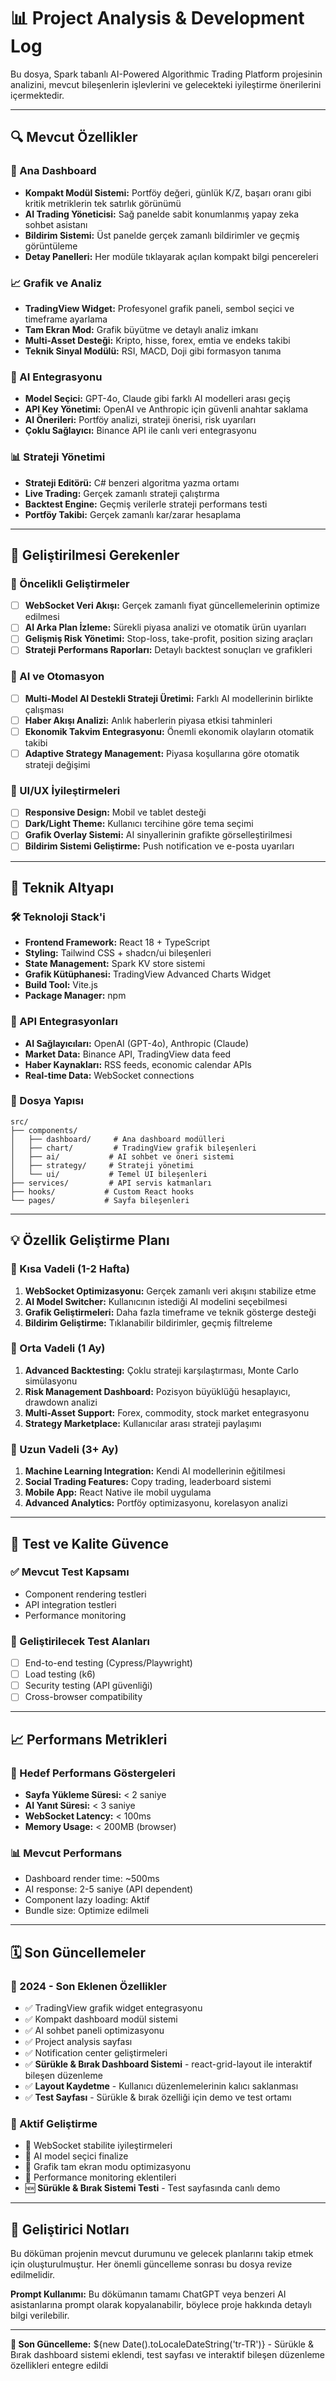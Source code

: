# 📊 Project Analysis & Development Log

Bu dosya, Spark tabanlı AI-Powered Algorithmic Trading Platform projesinin analizini, mevcut bileşenlerin işlevlerini ve gelecekteki iyileştirme önerilerini içermektedir.

---

## 🔍 Mevcut Özellikler

### 🎯 Ana Dashboard
- **Kompakt Modül Sistemi:** Portföy değeri, günlük K/Z, başarı oranı gibi kritik metriklerin tek satırlık görünümü
- **AI Trading Yöneticisi:** Sağ panelde sabit konumlanmış yapay zeka sohbet asistanı
- **Bildirim Sistemi:** Üst panelde gerçek zamanlı bildirimler ve geçmiş görüntüleme
- **Detay Panelleri:** Her modüle tıklayarak açılan kompakt bilgi pencereleri

### 📈 Grafik ve Analiz
- **TradingView Widget:** Profesyonel grafik paneli, sembol seçici ve timeframe ayarlama
- **Tam Ekran Mod:** Grafik büyütme ve detaylı analiz imkanı
- **Multi-Asset Desteği:** Kripto, hisse, forex, emtia ve endeks takibi
- **Teknik Sinyal Modülü:** RSI, MACD, Doji gibi formasyon tanıma

### 🤖 AI Entegrasyonu
- **Model Seçici:** GPT-4o, Claude gibi farklı AI modelleri arası geçiş
- **API Key Yönetimi:** OpenAI ve Anthropic için güvenli anahtar saklama
- **AI Önerileri:** Portföy analizi, strateji önerisi, risk uyarıları
- **Çoklu Sağlayıcı:** Binance API ile canlı veri entegrasyonu

### 📊 Strateji Yönetimi
- **Strateji Editörü:** C# benzeri algoritma yazma ortamı
- **Live Trading:** Gerçek zamanlı strateji çalıştırma
- **Backtest Engine:** Geçmiş verilerle strateji performans testi
- **Portföy Takibi:** Gerçek zamanlı kar/zarar hesaplama

---

## 🔧 Geliştirilmesi Gerekenler

### 🚀 Öncelikli Geliştirmeler
- [ ] **WebSocket Veri Akışı:** Gerçek zamanlı fiyat güncellemelerinin optimize edilmesi
- [ ] **AI Arka Plan İzleme:** Sürekli piyasa analizi ve otomatik ürün uyarıları
- [ ] **Gelişmiş Risk Yönetimi:** Stop-loss, take-profit, position sizing araçları
- [ ] **Strateji Performans Raporları:** Detaylı backtest sonuçları ve grafikleri

### 🧠 AI ve Otomasyon
- [ ] **Multi-Model AI Destekli Strateji Üretimi:** Farklı AI modellerinin birlikte çalışması
- [ ] **Haber Akışı Analizi:** Anlık haberlerin piyasa etkisi tahminleri
- [ ] **Ekonomik Takvim Entegrasyonu:** Önemli ekonomik olayların otomatik takibi
- [ ] **Adaptive Strategy Management:** Piyasa koşullarına göre otomatik strateji değişimi

### 🎨 UI/UX İyileştirmeleri
- [ ] **Responsive Design:** Mobil ve tablet desteği
- [ ] **Dark/Light Theme:** Kullanıcı tercihine göre tema seçimi
- [ ] **Grafik Overlay Sistemi:** AI sinyallerinin grafikte görselleştirilmesi
- [ ] **Bildirim Sistemi Geliştirme:** Push notification ve e-posta uyarıları

---

## 📁 Teknik Altyapı

### 🛠 Teknoloji Stack'i
- **Frontend Framework:** React 18 + TypeScript
- **Styling:** Tailwind CSS + shadcn/ui bileşenleri
- **State Management:** Spark KV store sistemi
- **Grafik Kütüphanesi:** TradingView Advanced Charts Widget
- **Build Tool:** Vite.js
- **Package Manager:** npm

### 🔌 API Entegrasyonları
- **AI Sağlayıcıları:** OpenAI (GPT-4o), Anthropic (Claude)
- **Market Data:** Binance API, TradingView data feed
- **Haber Kaynakları:** RSS feeds, economic calendar APIs
- **Real-time Data:** WebSocket connections

### 📂 Dosya Yapısı
```
src/
├── components/
│   ├── dashboard/     # Ana dashboard modülleri
│   ├── chart/         # TradingView grafik bileşenleri
│   ├── ai/           # AI sohbet ve öneri sistemi
│   ├── strategy/     # Strateji yönetimi
│   └── ui/           # Temel UI bileşenleri
├── services/         # API servis katmanları
├── hooks/           # Custom React hooks
└── pages/           # Sayfa bileşenleri
```

---

## 💡 Özellik Geliştirme Planı

### 🎯 Kısa Vadeli (1-2 Hafta)
1. **WebSocket Optimizasyonu:** Gerçek zamanlı veri akışını stabilize etme
2. **AI Model Switcher:** Kullanıcının istediği AI modelini seçebilmesi
3. **Grafik Geliştirmeleri:** Daha fazla timeframe ve teknik gösterge desteği
4. **Bildirim Geliştirme:** Tıklanabilir bildirimler, geçmiş filtreleme

### 🚀 Orta Vadeli (1 Ay)
1. **Advanced Backtesting:** Çoklu strateji karşılaştırması, Monte Carlo simülasyonu
2. **Risk Management Dashboard:** Pozisyon büyüklüğü hesaplayıcı, drawdown analizi
3. **Multi-Asset Support:** Forex, commodity, stock market entegrasyonu
4. **Strategy Marketplace:** Kullanıcılar arası strateji paylaşımı

### 🌟 Uzun Vadeli (3+ Ay)
1. **Machine Learning Integration:** Kendi AI modellerinin eğitilmesi
2. **Social Trading Features:** Copy trading, leaderboard sistemi
3. **Mobile App:** React Native ile mobil uygulama
4. **Advanced Analytics:** Portföy optimizasyonu, korelasyon analizi

---

## 🧪 Test ve Kalite Güvence

### ✅ Mevcut Test Kapsamı
- Component rendering testleri
- API integration testleri
- Performance monitoring

### 🎯 Geliştirilecek Test Alanları
- [ ] End-to-end testing (Cypress/Playwright)
- [ ] Load testing (k6)
- [ ] Security testing (API güvenliği)
- [ ] Cross-browser compatibility

---

## 📈 Performans Metrikleri

### 🚀 Hedef Performans Göstergeleri
- **Sayfa Yükleme Süresi:** < 2 saniye
- **AI Yanıt Süresi:** < 3 saniye
- **WebSocket Latency:** < 100ms
- **Memory Usage:** < 200MB (browser)

### 📊 Mevcut Performans
- Dashboard render time: ~500ms
- AI response: 2-5 saniye (API dependent)
- Component lazy loading: Aktif
- Bundle size: Optimize edilmeli

---

## 🗓 Son Güncellemeler

### 📅 2024 - Son Eklenen Özellikler
- ✅ TradingView grafik widget entegrasyonu
- ✅ Kompakt dashboard modül sistemi
- ✅ AI sohbet paneli optimizasyonu
- ✅ Project analysis sayfası
- ✅ Notification center geliştirmeleri
- ✅ **Sürükle & Bırak Dashboard Sistemi** - react-grid-layout ile interaktif bileşen düzenleme
- ✅ **Layout Kaydetme** - Kullanıcı düzenlemelerinin kalıcı saklanması
- ✅ **Test Sayfası** - Sürükle & bırak özelliği için demo ve test ortamı

### 🔄 Aktif Geliştirme
- 🔧 WebSocket stabilite iyileştirmeleri
- 🔧 AI model seçici finalize
- 🔧 Grafik tam ekran modu optimizasyonu
- 🔧 Performance monitoring eklentileri
- 🆕 **Sürükle & Bırak Sistemi Testi** - Test sayfasında canlı demo

---

## 💬 Geliştirici Notları

Bu döküman projenin mevcut durumunu ve gelecek planlarını takip etmek için oluşturulmuştur. Her önemli güncelleme sonrası bu dosya revize edilmelidir.

**Prompt Kullanımı:** Bu dökümanın tamamı ChatGPT veya benzeri AI asistanlarına prompt olarak kopyalanabilir, böylece proje hakkında detaylı bilgi verilebilir.

---

**📍 Son Güncelleme:** ${new Date().toLocaleDateString('tr-TR')} - Sürükle & Bırak dashboard sistemi eklendi, test sayfası ve interaktif bileşen düzenleme özellikleri entegre edildi